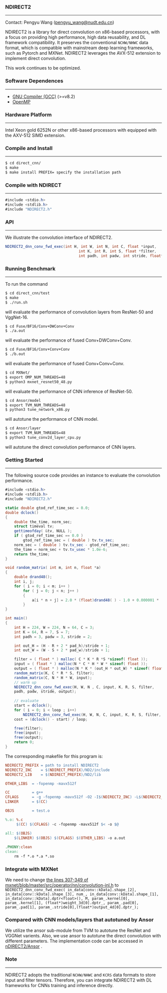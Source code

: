 ### NDIRECT2
----------------------
Contact: Pengyu Wang (pengyu_wang@nudt.edu.cn)

NDIRECT2 is a library for direct convolution on x86-based processors, with a focus on providing high performance, high data reusability, and DL framework compatibility. It preserves the conventional `NCHW/NHWC` data format, which is compatible with mainstream deep learning frameworks, such as Pytorch and MXNet. NDIRECT2 leverages the AVX-512 extension to implement direct convolution.

This work continues to be optimized.
### Software Dependences
------------------------
* [GNU Compiler (GCC)](https://gcc.gnu.org/) (>=v8.2)
* [OpenMP](https://www.openmp.org/) 

### Hardware Platform
-------------------------
Intel Xeon gold 6252N or other x86-based processors with equipped with the AXV-512 SIMD extension.

### Compile and Install
----------------------
```bash
$ cd direct_cnn/
$ make
$ make install PREFIX= specify the installation path
```
### Compile with NDIRECT
----------------------
```cs
#include <stdio.h>
#include <stdlib.h>
#include "NDIRECT2.h"
```
### API
----------------------
We illustrate the convolution interface of NDIRECT2.
```cs
NDIRECT2_dnn_conv_fwd_exec(int H, int W, int N, int C, float *input,
                                 int K, int R, int S, float *filter,
                                 int padh, int padw, int stride, float* output);
```
### Running Benchmark
----------------------
To run the command
```bash
$ cd direct_cnn/test
$ make
$ ./run.sh
```
will evaluate the performance of convolution layers from ResNet-50 and VggNet-16.
```bash
$ cd Fuse/BF16/Conv+DWConv+Conv
$ ./a.out
```
will evaluate the performance of fused Conv+DWConv+Conv.
```bash
$ cd Fuse/BF16/Conv+Conv+Conv
$ ./b.out
```
will evaluate the performance of fused Conv+Conv+Conv.
```bash
$ cd MXNet/
$ export OMP_NUM_THREADS=48
$ python3 mxnet_resnet50_48.py
```
will evaluate the performance of CNN inference of ResNet-50.
```bash
$ cd Ansor/model
$ export TVM_NUM_THREADS=48
$ python3 tune_network_x86.py
```
will autotune the performance of CNN model.
```bash
$ cd Ansor/layer
$ export TVM_NUM_THREADS=48
$ python3 tune_conv2d_layer_cpu.py
```
will autotune the direct convolution performance of CNN layers.

### Getting Started
----------------------
The following source code provides an instance  to evaluate the convolution performance.
```cs
#include <stdio.h>
#include <stdlib.h>
#include "NDIRECT2.h"

static double gtod_ref_time_sec = 0.0;
double dclock()
{
	double the_time, norm_sec;
	struct timeval tv;
	gettimeofday( &tv, NULL );
	if ( gtod_ref_time_sec == 0.0 )
		gtod_ref_time_sec = ( double ) tv.tv_sec;
	norm_sec = ( double ) tv.tv_sec - gtod_ref_time_sec;
	the_time = norm_sec + tv.tv_usec * 1.0e-6;
	return the_time;
}

void random_matrix( int m, int n, float *a)
{
	double drand48();
	int i, j;
	for ( i = 0; i < m; i++ )
		for ( j = 0; j < n; j++ )
		{
			a[i * n + j] = 2.0 * (float)drand48( ) - 1.0 + 0.000001 * (i + j);
		}
}

int main()
{
	int H = 224, W = 224, N = 64, C = 3;
	int K = 64, R = 7, S = 7;
	int padh = 3, padw = 3, stride = 2;

	int out_H = (H - R + 2 * pad_h)/stride + 1; 
    int out_W = (W - S + 2 * pad_w)/stride + 1;

    filter = ( float * ) malloc( C * K * R *S *sizeof( float ));
    input = ( float * ) malloc(N * C * H * W * sizeof( float ));
    output = ( float * ) malloc(N * K * (out_H * out_W) * sizeof( float ));
    random_matrix(K, C * R * S, filter);
    random_matrix(C, N * H * W, input);
	// warm up
    NDIRECT2_dnn_conv_fwd_exec(H, W, N , C, input, K, R, S, filter,
    padh, padw, stride, output);
    
    // evaluate
    start = dclock();
    for ( i = 0; i < loop ; i++)
    	NDIRECT2_dnn_conv_fwd_exec(H, W, N, C, input, K, R, S, filter, padh, padw, stride, output);
    cost = (dclock() - start) / loop;

    free(filter);
    free(input);
    free(output);
	return 0;
}
```
The corresponding makefile for this program is:
```makefile
NDIRECT2_PREFIX = path to install NDIRECT2
NDIRECT2_INC    = $(NDIRECT_PREFIX)/ND2/include
NDIRECT2_LIB    = $(NDIRECT_PREFIX)/ND2/lib

OTHER_LIBS  = -fopenmp -mavx512f

CC          = g++
CFLAGS      = -g -fopenmp -mavx512f -O2 -I$(NDIRECT2_INC) -L$(NDIRECT2_LIB) -lnd2
LINKER      = $(CC)

OBJS        = test.o

%.o: %.c
	 $(CC) $(CFLAGS) -c -fopenmp -mavx512f $< -o $@

all: $(OBJS)
	$(LINKER) $(OBJS) $(CFLAGS) $(OTHER_LIBS) -o a.out
	
.PHONY:clean
clean:
	rm -f *.o *.a *.so
```
### Integrate with MXNet
We need to change [the lines 307-349 of mxnet/blob/master/src/operator/nn/convolution-inl.h](https://github.com/apache/mxnet/blob/master/src/operator/nn/convolution-inl.h#L307-L349) to `NDIRECT2_dnn_conv_fwd_exec(
	in_data[conv::kData].shape_[2], in_data[conv::kData].shape_[3],
        num_, in_data[conv::kData].shape_[1], in_data[conv::kData].dptr<float>(),
        M, param_.kernel[0], param_.kernel[1], (float*)weight_3d[0].dptr_,
        param_.pad[0], param_.pad[1], param_.stride[0],(float*)output_4d[0].dptr_);`

### Compared with CNN models/layers that autotuned by Ansor
We utilize the ansor sub-module from TVM to autotune the ResNet and VGGNet varients. Also, we use ansor to autotune the direct convolution with different parameters. The implementation code can be accessed in [nDIRECT2/Ansor](https://github.com/nDIRECT/nDIRECT2/tree/main/Ansor) .

### Note
----------------------
NDIRECT2 adopts the traditional `NCHW/NHWC` and `KCRS` data formats to store input and filter tensors. Therefore, you can integrate NDIRECT2 with DL frameworks for CNNs training and inference directly.
